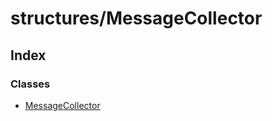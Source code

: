 # structures/MessageCollector

## Index

### Classes

- [MessageCollector](/reference/structures/MessageCollector/classes/MessageCollector.md)
